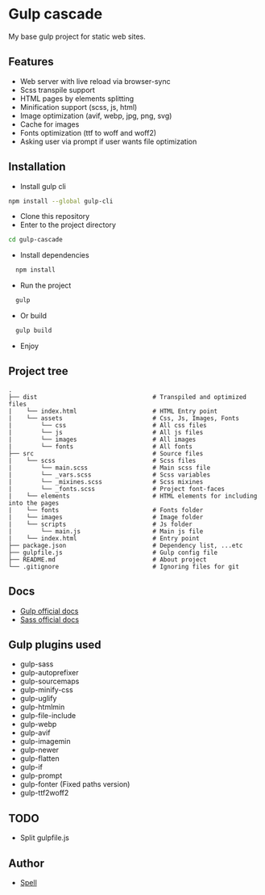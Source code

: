 
# Gulp cascade
My base gulp project for static web sites.


## Features
- Web server with live reload via browser-sync
- Scss transpile support
- HTML pages by elements splitting
- Minification support (scss, js, html)
- Image optimization (avif, webp, jpg, png, svg)
- Cache for images
- Fonts optimization (ttf to woff and woff2)
- Asking user via prompt if user wants file optimization

## Installation

- Install gulp cli
```bash
npm install --global gulp-cli
```
- Clone this repository
- Enter to the project directory 
```bash
cd gulp-cascade
```
- Install dependencies
```bash
  npm install
```
- Run the project
```bash
  gulp
```
- Or build
```bash
  gulp build
```
- Enjoy

## Project tree
    .
    ├── dist                                # Transpiled and optimized files
    |    └── index.html                     # HTML Entry point
    |    └── assets                         # Css, Js, Images, Fonts
    |        └── css                        # All css files
    |        └── js                         # All js files
    |        └── images                     # All images
    |        └── fonts                      # All fonts
    ├── src                                 # Source files
    |    └── scss                           # Scss files
    |        └── main.scss                  # Main scss file
    |        └── _vars.scss                 # Scss variables
    |        └── _mixines.scss              # Scss mixines
    |        └── _fonts.scss                # Project font-faces
    |    └── elements                       # HTML elements for including into the pages
    |    └── fonts                          # Fonts folder
    |    └── images                         # Image folder
    |    └── scripts                        # Js folder
    |        └── main.js                    # Main js file
    |    └── index.html                     # Entry point
    ├── package.json                        # Dependency list, ...etc
    ├── gulpfile.js                         # Gulp config file
    ├── README.md                           # About project
    └── .gitignore                          # Ignoring files for git


## Docs
 - [Gulp official docs](https://gulpjs.com/docs/en/)
 - [Sass official docs](https://sass-lang.com/documentation/)


## Gulp plugins used
- gulp-sass
- gulp-autoprefixer
- gulp-sourcemaps
- gulp-minify-css
- gulp-uglify
- gulp-htmlmin
- gulp-file-include
- gulp-webp
- gulp-avif
- gulp-imagemin
- gulp-newer
- gulp-flatten
- gulp-if
- gulp-prompt
- gulp-fonter (Fixed paths version)
- gulp-ttf2woff2


## TODO
- Split gulpfile.js


## Author
- [Spell](https://www.github.com/spell28)

